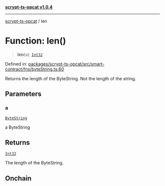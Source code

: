[**scrypt-ts-opcat v1.0.4**](../README.md)

***

[scrypt-ts-opcat](../README.md) / len

# Function: len()

> **len**(`a`): [`Int32`](../type-aliases/Int32.md)

Defined in: [packages/scrypt-ts-opcat/src/smart-contract/fns/byteString.ts:60](https://github.com/OPCAT-Labs/ts-tools/blob/528986f3e4ac436a160988491680cf191c0bf231/packages/scrypt-ts-opcat/src/smart-contract/fns/byteString.ts#L60)

Returns the length of the ByteString. Not the length of the string.

## Parameters

### a

[`ByteString`](../type-aliases/ByteString.md)

a ByteString

## Returns

[`Int32`](../type-aliases/Int32.md)

The length of the ByteString.

## Onchain
